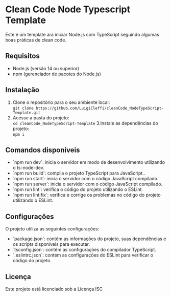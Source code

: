 # Clean Code Node Typescript Template  
Este é um template ara iniciar Node.js com TypeScript seguindo algumas boas práticas de clean code.

## Requisitos  
<ul>
    <li>Node.js (versão 14 ou superior)</li>
    <li>npm (gerenciador de pacotes do Node.js)</li>
</ul>

## Instalação  
1. Clone o repositório para o seu ambiente local:  
`git clone https://github.com/LuigiCleffi/cleanCode_NodeTypeScript-Template.git`  
2. Acesse a pasta do projeto:  
`cd cleanCode_NodeTypeScript-Template` 
3.Instale as dependências do projeto:  
`npm i`

## Comandos disponíveis  
<ul>
    <li>`npm run dev`: inicia o servidor em modo de desenvolvimento utilizando o ts-node-dev.</li>
    <li>`npm run build`: compila o projeto TypeScript para JavaScript..</li>
    <li>`npm run start`: inicia o servidor com o código JavaScript compilado.</li>
    <li>`npm run server`: inicia o servidor com o código JavaScript compilado.</li>
    <li>`npm run lint`: verifica o código do projeto utilizando o ESLint.</li>
    <li>`npm run lint:fix`: verifica e corrige os problemas no código do projeto utilizando o ESLint.</li>
</ul>

## Configurações  
O projeto utiliza as seguintes configurações:  
<ul>
    <li>`package.json`: contém as informações do projeto, suas dependências e os scripts disponíveis para executar.</li>
    <li>`tsconfig.json`: contém as configurações do compilador TypeScript.</li>
    <li>`.eslintrc.json`: contém as configurações do ESLint para verificar o código do projeto.</li>
</ul>

## Licença
Este projeto está licenciado sob a Licença ISC
